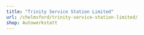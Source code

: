 ```yaml
---
title: "Trinity Service Station Limited"
url: /chelmsford/trinity-service-station-limited/
shop: Autowerkstatt
---
```

